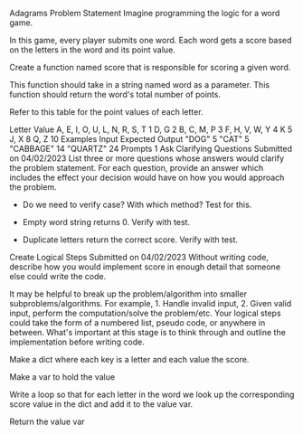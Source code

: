 Adagrams
Problem Statement
Imagine programming the logic for a word game.

In this game, every player submits one word. Each word gets a score based on the letters in the word and its point value.

Create a function named score that is responsible for scoring a given word.

This function should take in a string named word as a parameter. This function should return the word's total number of points.

Refer to this table for the point values of each letter.

Letter	Value
A, E, I, O, U, L, N, R, S, T	1
D, G	2
B, C, M, P	3
F, H, V, W, Y	4
K	5
J, X	8
Q, Z	10
Examples
Input	Expected Output
"DOG"	5
"CAT"	5
"CABBAGE"	14
"QUARTZ" 	24
Prompts
1
Ask Clarifying Questions
Submitted on 04/02/2023
List three or more questions whose answers would clarify the problem statement. For each question, provide an answer which includes the effect your decision would have on how you would approach the problem.

- Do we need to verify case? With which method? Test for this.

- Empty word string returns 0. Verify with test.

- Duplicate letters return the correct score. Verify with test.

Create Logical Steps
Submitted on 04/02/2023
Without writing code, describe how you would implement score in enough detail that someone else could write the code.

It may be helpful to break up the problem/algorithm into smaller subproblems/algorithms. For example, 1. Handle invalid input, 2. Given valid input, perform the computation/solve the problem/etc.
Your logical steps could take the form of a numbered list, pseudo code, or anywhere in between. What's important at this stage is to think through and outline the implementation before writing code.

Make a dict where each key is a letter and each value the score.

Make a var to hold the value

Write a loop so that for each letter in the word we look up the corresponding score value in the dict and add it to the value var.

Return the value var